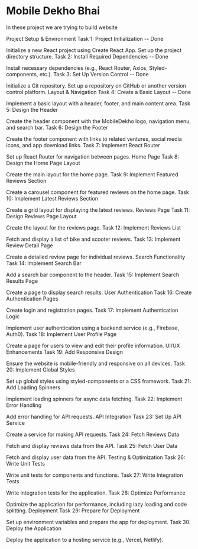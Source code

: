 # Mobile Dekho Bhai

In these project we are trying to build website 

Project Setup & Environment
Task 1: Project Initialization                        -- Done

Initialize a new React project using Create React App.
Set up the project directory structure.
Task 2: Install Required Dependencies                 -- Done

Install necessary dependencies (e.g., React Router, Axios, Styled-components, etc.).
Task 3: Set Up Version Control                        -- Done

Initialize a Git repository.
Set up a repository on GitHub or another version control platform.
Layout & Navigation
Task 4: Create a Basic Layout                         -- Done

Implement a basic layout with a header, footer, and main content area.
Task 5: Design the Header

Create the header component with the MobileDekho logo, navigation menu, and search bar.
Task 6: Design the Footer

Create the footer component with links to related ventures, social media icons, and app download links.
Task 7: Implement React Router

Set up React Router for navigation between pages.
Home Page
Task 8: Design the Home Page Layout

Create the main layout for the home page.
Task 9: Implement Featured Reviews Section

Create a carousel component for featured reviews on the home page.
Task 10: Implement Latest Reviews Section

Create a grid layout for displaying the latest reviews.
Reviews Page
Task 11: Design Reviews Page Layout

Create the layout for the reviews page.
Task 12: Implement Reviews List

Fetch and display a list of bike and scooter reviews.
Task 13: Implement Review Detail Page

Create a detailed review page for individual reviews.
Search Functionality
Task 14: Implement Search Bar

Add a search bar component to the header.
Task 15: Implement Search Results Page

Create a page to display search results.
User Authentication
Task 16: Create Authentication Pages

Create login and registration pages.
Task 17: Implement Authentication Logic

Implement user authentication using a backend service (e.g., Firebase, Auth0).
Task 18: Implement User Profile Page

Create a page for users to view and edit their profile information.
UI/UX Enhancements
Task 19: Add Responsive Design

Ensure the website is mobile-friendly and responsive on all devices.
Task 20: Implement Global Styles

Set up global styles using styled-components or a CSS framework.
Task 21: Add Loading Spinners

Implement loading spinners for async data fetching.
Task 22: Implement Error Handling

Add error handling for API requests.
API Integration
Task 23: Set Up API Service

Create a service for making API requests.
Task 24: Fetch Reviews Data

Fetch and display reviews data from the API.
Task 25: Fetch User Data

Fetch and display user data from the API.
Testing & Optimization
Task 26: Write Unit Tests

Write unit tests for components and functions.
Task 27: Write Integration Tests

Write integration tests for the application.
Task 28: Optimize Performance

Optimize the application for performance, including lazy loading and code splitting.
Deployment
Task 29: Prepare for Deployment

Set up environment variables and prepare the app for deployment.
Task 30: Deploy the Application

Deploy the application to a hosting service (e.g., Vercel, Netlify).
